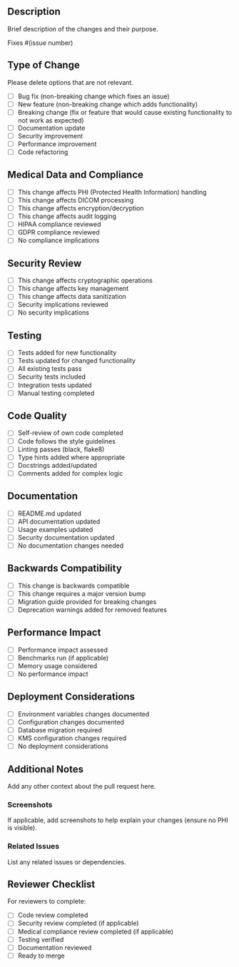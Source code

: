 ## Description
Brief description of the changes and their purpose.

Fixes #(issue number)

## Type of Change
Please delete options that are not relevant.

- [ ] Bug fix (non-breaking change which fixes an issue)
- [ ] New feature (non-breaking change which adds functionality)
- [ ] Breaking change (fix or feature that would cause existing functionality to not work as expected)
- [ ] Documentation update
- [ ] Security improvement
- [ ] Performance improvement
- [ ] Code refactoring

## Medical Data and Compliance
- [ ] This change affects PHI (Protected Health Information) handling
- [ ] This change affects DICOM processing
- [ ] This change affects encryption/decryption
- [ ] This change affects audit logging
- [ ] HIPAA compliance reviewed
- [ ] GDPR compliance reviewed
- [ ] No compliance implications

## Security Review
- [ ] This change affects cryptographic operations
- [ ] This change affects key management
- [ ] This change affects data sanitization
- [ ] Security implications reviewed
- [ ] No security implications

## Testing
- [ ] Tests added for new functionality
- [ ] Tests updated for changed functionality
- [ ] All existing tests pass
- [ ] Security tests included
- [ ] Integration tests updated
- [ ] Manual testing completed

## Code Quality
- [ ] Self-review of own code completed
- [ ] Code follows the style guidelines
- [ ] Linting passes (black, flake8)
- [ ] Type hints added where appropriate
- [ ] Docstrings added/updated
- [ ] Comments added for complex logic

## Documentation
- [ ] README.md updated
- [ ] API documentation updated
- [ ] Usage examples updated
- [ ] Security documentation updated
- [ ] No documentation changes needed

## Backwards Compatibility
- [ ] This change is backwards compatible
- [ ] This change requires a major version bump
- [ ] Migration guide provided for breaking changes
- [ ] Deprecation warnings added for removed features

## Performance Impact
- [ ] Performance impact assessed
- [ ] Benchmarks run (if applicable)
- [ ] Memory usage considered
- [ ] No performance impact

## Deployment Considerations
- [ ] Environment variables changes documented
- [ ] Configuration changes documented
- [ ] Database migration required
- [ ] KMS configuration changes required
- [ ] No deployment considerations

## Additional Notes
Add any other context about the pull request here.

### Screenshots
If applicable, add screenshots to help explain your changes (ensure no PHI is visible).

### Related Issues
List any related issues or dependencies.

## Reviewer Checklist
For reviewers to complete:

- [ ] Code review completed
- [ ] Security review completed (if applicable)
- [ ] Medical compliance review completed (if applicable)
- [ ] Testing verified
- [ ] Documentation reviewed
- [ ] Ready to merge
